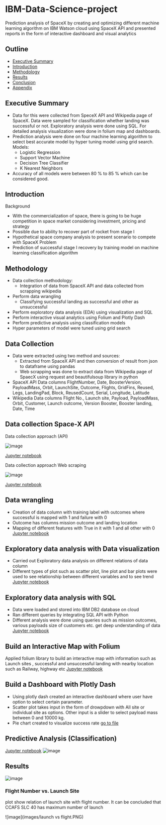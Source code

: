 # IBM-Data-Science-project
Prediction analysis of SpaceX by creating and optimizing different machine learning algorithm on IBM Watson cloud using SpaceX API and presented reports in the form of interactive dashboard and visual analytics 

## Outline 
- [Executive Summary](#Executive-Summary)
- [Introduction](#Introduction)
- [Methodology](#Methodology)
- [Results](#Results)
- [Conclusion](#Conclusion)
- [Appendix](#Appendix)


## Executive Summary
- Data for this were collected from SpeceX API and Wikipedia page of SpaceX. Data were sampled for classification whether landing was successful or not. Exploratory analysis were done using SQL. For detailed analysis visualization were done in folium map and dashboards.
- Prediction analysis were done on four machine learning algorithm to select best accurate model by hyper tuning model using grid search. 
Models:
  - Logistic Regression
  - Support Vector  Machine
  - Decision Tree Classifier
  - K Nearest Neighbors
- Accuracy of all models were between 80 % to 85 % which can be considered good.
## Introduction
Background
- With the commercialization of space, there is going to be huge competition in space market considering investment, pricing and strategy
- Possible due to ability to recover part of rocket from stage I
- Hypothetical space company analysis to present scenario to compete with SpaceX
Problem
- Prediction of successful stage I recovery by training model on machine learning classification algorithm
## Methodology
- Data collection methodology:
  - Integration of data from SpaceX API and data collected from scrapping wikipedia
- Perform data wrangling
  - Classifying successful landing as successful and other as unsuccessful
- Perform exploratory data analysis (EDA) using visualization and SQL
- Perform interactive visual analytics using Folium and Plotly Dash
- Perform predictive analysis using classification models
- Hyper parameters of model were tuned using grid search
## Data Collection
- Data were extracted using two method and sources:
  - Extracted from SpaceX API and then conversion of result from json to dataframe using pandas
  - Web scrapping was done to extract data from Wikipedia page of SpaecX using request and beautifulsoup library in python
- SpaceX API Data columns
FlightNumber, Date, BoosterVersion, PayloadMass, Orbit, LaunchSite, Outcome, Flights, GridFins, Reused, Legs, LandingPad, Block, ReusedCount, Serial, Longitude, Latitude
- Wikipedia Data columns
Flight No., Launch site, Payload, PayloadMass, Orbit, Customer, Launch outcome, Version  Booster, Booster landing, Date, Time


## Data collection Space-X API
Data collection approach (API)

![image](images/dc1.PNG)

[Jupyter notebook](https://github.com/hamzahshabbir96/IBM-Data-Science-project/blob/master/Project%20mission%20space.ipynb)

Data collection approach Web scraping

![image](images/dc2.PNG)

[Jupyter notebook](https://github.com/hamzahshabbir96/IBM-Data-Science-project/blob/master/Data%20collection%20with%20web%20scraping.ipynb)

## Data wrangling
- Creation of data column with training label with outcomes where successful is mapped with 1 and failure with 0
- Outcome has columns mission outcome and landing location
- Mapping of different features with True in it with 1 and all other with 0
[Jupyter notebook](https://github.com/hamzahshabbir96/IBM-Data-Science-project/blob/master/Data%20wrangling.ipynb)
## Exploratory data analysis with Data visualization
- Carried out Exploratory data analysis on different relations of data column
- Different types of plot such as scatter plot, line plot and bar plots were used to see relationship between different variables and to see trend 
[Jupyter notebook](https://github.com/hamzahshabbir96/IBM-Data-Science-project/blob/master/EDA%20with%20Data%20visualization.ipynb)

## Exploratory data analysis with SQL
- Data were loaded and stored into IBM DB2 database on cloud
- Ran different queries by integrating SQL API with Python
- Different analysis were done using queries such as mission outcomes, various payloads size of customers etc. get deep understanding of data
[Jupyter notebook](https://github.com/hamzahshabbir96/IBM-Data-Science-project/blob/master/EDA%20with%20SQL.ipynb)

## Build an Interactive Map with Folium
Applied folium library to build an interactive map with information such as Launch sites , successful and unsuccessful landing with nearby location such as Railway, highway etc
[Jupyter notebook](https://github.com/hamzahshabbir96/IBM-Data-Science-project/blob/master/Interactive%20Visual%20Analytics.ipynb)

## Build a Dashboard with Plotly Dash
- Using plotly dash created an interactive dashboard where user have option to select certain parameter.
- Scatter plot takes input in the form of drowpdown with All site or individual site as options. Other input is a slider to select payload mass between 0 and 10000 kg.
- Pie chart created to visualize success rate
[go to file](https://github.com/hamzahshabbir96/IBM-Data-Science-project/blob/master/dash.py)

## Predictive Analysis (Classification)
[Jupyter notebook](https://github.com/hamzahshabbir96/IBM-Data-Science-project/blob/master/Machine%20learning%20prediction.ipynb)
![image](images/dc3.PNG)

## Results

![image](images/capture.PNG)

### Flight Number vs. Launch Site
plot show relation of launch site with flight number. It can be concluded that CCAFS SLC 40 has maximum number of launch

![image](images/launch vs flight.PNG)





